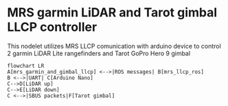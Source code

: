 # MRS garmin LiDAR and Tarot gimbal LLCP controller
This nodelet utilizes MRS LLCP comunication with arduino device to control 2 garmin LiDAR Lite rangefinders and Tarot GoPro Hero 9 gimbal 

```mermaid
flowchart LR
A[mrs_garmin_and_gimbal_llcp] <-->|ROS messages| B[mrs_llcp_ros]
B <-->|UART| C[Arduino Nano]
C-->D[LiDAR up]
C-->E[LiDAR down]
C <-->|SBUS packets|F[Tarot gimbal]
```
